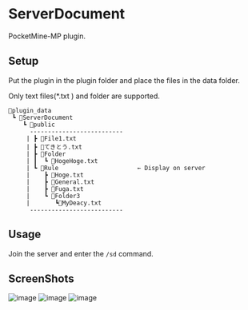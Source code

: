# ServerDocument
PocketMine-MP plugin.

## Setup
Put the plugin in the plugin folder and place the files in the data folder.  

Only text files(*.txt ) and folder are supported.
```
📂plugin_data
 ┗ 📂ServerDocument
    ┗ 📂public
      --------------------------
     | ┣ 📜File1.txt            
     | ┣ 📜てきとう.txt           
     | ┣ 📂Folder               
     | ┃  ┗ 📜HogeHoge.txt      
     | ┗ 📂Rule                      ← Display on server
     |    ┣ 📜Hoge.txt         
     |    ┣ 📜General.txt         
     |    ┣ 📜Fuga.txt         
     |    ┗ 📂Folder3           
     |       ┗📜MyDeacy.txt     
      --------------------------
```


## Usage
Join the server and enter the ``/sd`` command.


## ScreenShots
![image](https://raw.githubusercontent.com/MyDeacy/ServerDocument-PMMP/master/images/image1.png)
![image](https://raw.githubusercontent.com/MyDeacy/ServerDocument-PMMP/master/images/image2.png)
![image](https://raw.githubusercontent.com/MyDeacy/ServerDocument-PMMP/master/images/image3.png)

